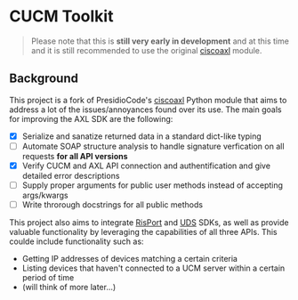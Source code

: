 # CUCM Toolkit

> Please note that this is **still very early in development** and at this time and it is still recommended to use the original [ciscoaxl](https://github.com/PresidioCode/ciscoaxl) module.

## Background

This project is a fork of PresidioCode's [ciscoaxl](https://github.com/PresidioCode/ciscoaxl) Python module that aims to address a lot of the issues/annoyances found over its use. The main goals for improving the AXL SDK are the following:

- [x] Serialize and sanatize returned data in a standard dict-like typing
- [ ] Automate SOAP structure analysis to handle signature verfication on all requests **for all API versions**
- [x] Verify CUCM and AXL API connection and authentification and give detailed error descriptions
- [ ] Supply proper arguments for public user methods instead of accepting args/kwargs
- [ ] Write throrough docstrings for all public methods

This project also aims to integrate [RisPort](https://developer.cisco.com/docs/sxml/#!risport70-api-reference/risport70-api-reference) and [UDS](https://developer.cisco.com/site/user-data-services/documents/developer-guide/) SDKs, as well as provide valuable functionality by leveraging the capabilities of all three APIs. This coulde include functionality such as:

- Getting IP addresses of devices matching a certain criteria
- Listing devices that haven't connected to a UCM server within a certain period of time
- (will think of more later...)
